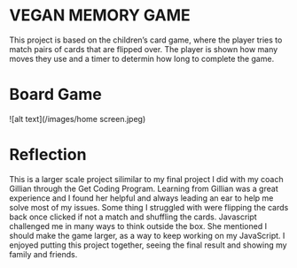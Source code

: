 # VEGAN MEMORY GAME
This project is based on the children’s card game, where the player tries to match pairs of cards that are flipped over. The player is shown how many moves they use and a timer to determin how long to complete the game.

# Board Game 
![alt text](/images/home screen.jpeg)



# Reflection
This is a larger scale project silimilar to my final project I did with my coach Gillian through the Get Coding Program. 
Learning from Gillian was a great experience and I found her helpful and always leading an ear to help me solve most of my issues. Some thing I struggled with were flipping the cards back once clicked if not a match and shuffling the cards. 
Javascript challenged me in many ways to think outside the box. She mentioned I should make the game larger, as a way to keep working on my JavaScript.
I enjoyed putting this project together, seeing the final result and showing my family and friends.


